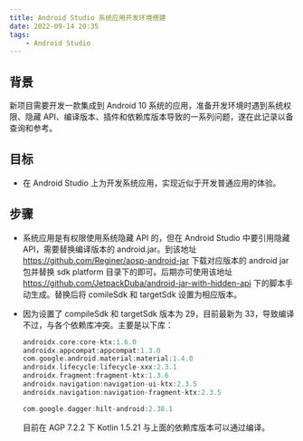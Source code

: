 ```yaml
---
title: Android Studio 系统应用开发环境搭建
date: 2022-09-14 20:35
tags:
    - Android Studio 
---
```




## 背景

新项目需要开发一款集成到 Android 10 系统的应用，准备开发环境时遇到系统权限、隐藏 API、编译版本、插件和依赖库版本导致的一系列问题，遂在此记录以备查询和参考。



## 目标

- 在 Android Studio 上为开发系统应用，实现近似于开发普通应用的体验。



## 步骤

- 系统应用是有权限使用系统隐藏 API 的，但在 Android Studio 中要引用隐藏 API，需要替换编译版本的 android.jar。到该地址 https://github.com/Reginer/aosp-android-jar  下载对应版本的 android jar 包并替换 sdk platform 目录下的即可。后期亦可使用该地址 https://github.com/JetpackDuba/android-jar-with-hidden-api 下的脚本手动生成。替换后将 comileSdk 和 targetSdk 设置为相应版本。

- 因为设置了 compileSdk 和 targetSdk 版本为 29，目前最新为 33，导致编译不过，与各个依赖库冲突。主要是以下库：

  ```groovy
  androidx.core:core-ktx:1.6.0
  androidx.appcompat:appcompat:1.3.0
  com.google.android.material:material:1.4.0
  androidx.lifecycle:lifecycle-xxx:2.3.1
  androidx.fragment:fragment-ktx:1.3.6
  androidx.navigation:navigation-ui-ktx:2.3.5
  androidx.navigation:navigation-fragment-ktx:2.3.5
  
  com.google.dagger:hilt-android:2.38.1
  ```

  目前在 AGP 7.2.2 下 Kotlin 1.5.21 与上面的依赖库版本可以通过编译。

